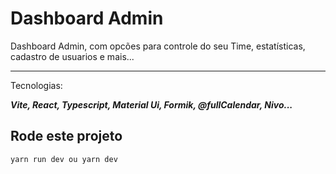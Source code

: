 # Dashboard Admin


Dashboard Admin, com opcões para controle do seu Time, estatísticas, cadastro de usuarios e mais...

<hr/>
Tecnologias:

 ***Vite, React, Typescript, Material Ui, Formik, @fullCalendar, Nivo...***


<h2>Rode este projeto</h2>

`````
yarn run dev ou yarn dev
`````

